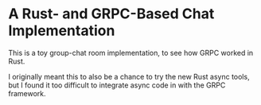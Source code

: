 # A Rust- and GRPC-Based Chat Implementation

This is a toy group-chat room implementation, to see how GRPC worked in Rust.

I originally meant this to also be a chance to try the new Rust async tools, but I found it too difficult to integrate async code in with the GRPC framework.